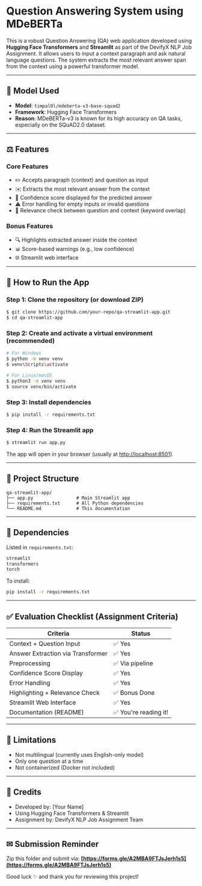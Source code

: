 # Question Answering System using MDeBERTa

This is a robust Question Answering (QA) web application developed using **Hugging Face Transformers** and **Streamlit** as part of the DevifyX NLP Job Assignment. It allows users to input a context paragraph and ask natural language questions. The system extracts the most relevant answer span from the context using a powerful transformer model.

---

## 🔬 Model Used

* **Model**: `timpal0l/mdeberta-v3-base-squad2`
* **Framework**: Hugging Face Transformers
* **Reason**: MDeBERTa-v3 is known for its high accuracy on QA tasks, especially on the SQuAD2.0 dataset.

---

## ⚖️ Features

### Core Features

* ✏️ Accepts paragraph (context) and question as input
* ✉️ Extracts the most relevant answer from the context
* 🔢 Confidence score displayed for the predicted answer
* ⚠️ Error handling for empty inputs or invalid questions
* 🔮 Relevance check between question and context (keyword overlap)

### Bonus Features

* 🔍 Highlights extracted answer inside the context
* 📊 Score-based warnings (e.g., low confidence)
* 🌐 Streamlit web interface

---

## 🚀 How to Run the App

### Step 1: Clone the repository (or download ZIP)

```bash
$ git clone https://github.com/your-repo/qa-streamlit-app.git
$ cd qa-streamlit-app
```

### Step 2: Create and activate a virtual environment (recommended)

```bash
# For Windows
$ python -m venv venv
$ venv\Scripts\activate

# For Linux/macOS
$ python3 -m venv venv
$ source venv/bin/activate
```

### Step 3: Install dependencies

```bash
$ pip install -r requirements.txt
```

### Step 4: Run the Streamlit app

```bash
$ streamlit run app.py
```

The app will open in your browser (usually at [http://localhost:8501](http://localhost:8501)).

---

## 📄 Project Structure

```
qa-streamlit-app/
├── app.py                # Main Streamlit app
├── requirements.txt      # All Python dependencies
└── README.md             # This documentation
```

---

## 🔧 Dependencies

Listed in `requirements.txt`:

```txt
streamlit
transformers
torch
```

To install:

```bash
pip install -r requirements.txt
```

---

## ✅ Evaluation Checklist (Assignment Criteria)

| Criteria                          | Status               |
| --------------------------------- | -------------------- |
| Context + Question Input          | ✅ Yes                |
| Answer Extraction via Transformer | ✅ Yes                |
| Preprocessing                     | ✅ Via pipeline       |
| Confidence Score Display          | ✅ Yes                |
| Error Handling                    | ✅ Yes                |
| Highlighting + Relevance Check    | ✅ Bonus Done         |
| Streamlit Web Interface           | ✅ Yes                |
| Documentation (README)            | ✅ You're reading it! |

---

## 🚫 Limitations

* Not multilingual (currently uses English-only model)
* Only one question at a time
* Not containerized (Docker not included)

---

## 🙏 Credits

* Developed by: \[Your Name]
* Using Hugging Face Transformers & Streamlit
* Assignment by: DevifyX NLP Job Assignment Team

---

## ✉ Submission Reminder

Zip this folder and submit via:
**[https://forms.gle/A2MBA9FTJsJerh1s5](https://forms.gle/A2MBA9FTJsJerh1s5)**

Good luck ✨ and thank you for reviewing this project!
